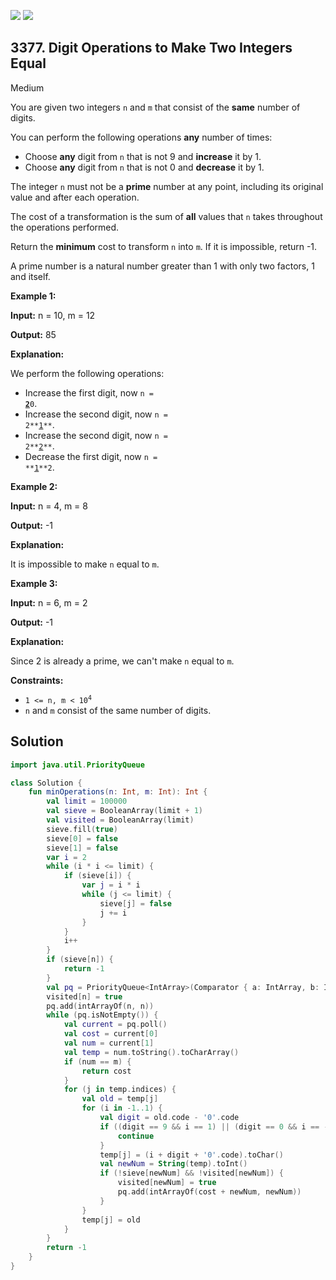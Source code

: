 [![](https://img.shields.io/github/stars/javadev/LeetCode-in-Kotlin?label=Stars&style=flat-square)](https://github.com/javadev/LeetCode-in-Kotlin)
[![](https://img.shields.io/github/forks/javadev/LeetCode-in-Kotlin?label=Fork%20me%20on%20GitHub%20&style=flat-square)](https://github.com/javadev/LeetCode-in-Kotlin/fork)

## 3377\. Digit Operations to Make Two Integers Equal

Medium

You are given two integers `n` and `m` that consist of the **same** number of digits.

You can perform the following operations **any** number of times:

*   Choose **any** digit from `n` that is not 9 and **increase** it by 1.
*   Choose **any** digit from `n` that is not 0 and **decrease** it by 1.

The integer `n` must not be a **prime** number at any point, including its original value and after each operation.

The cost of a transformation is the sum of **all** values that `n` takes throughout the operations performed.

Return the **minimum** cost to transform `n` into `m`. If it is impossible, return -1.

A prime number is a natural number greater than 1 with only two factors, 1 and itself.

**Example 1:**

**Input:** n = 10, m = 12

**Output:** 85

**Explanation:**

We perform the following operations:

*   Increase the first digit, now <code>n = <ins>**2**</ins>0</code>.
*   Increase the second digit, now <code>n = 2**<ins>1</ins>**</code>.
*   Increase the second digit, now <code>n = 2**<ins>2</ins>**</code>.
*   Decrease the first digit, now <code>n = **<ins>1</ins>**2</code>.

**Example 2:**

**Input:** n = 4, m = 8

**Output:** \-1

**Explanation:**

It is impossible to make `n` equal to `m`.

**Example 3:**

**Input:** n = 6, m = 2

**Output:** \-1

**Explanation:**

Since 2 is already a prime, we can't make `n` equal to `m`.

**Constraints:**

*   <code>1 <= n, m < 10<sup>4</sup></code>
*   `n` and `m` consist of the same number of digits.

## Solution

```kotlin
import java.util.PriorityQueue

class Solution {
    fun minOperations(n: Int, m: Int): Int {
        val limit = 100000
        val sieve = BooleanArray(limit + 1)
        val visited = BooleanArray(limit)
        sieve.fill(true)
        sieve[0] = false
        sieve[1] = false
        var i = 2
        while (i * i <= limit) {
            if (sieve[i]) {
                var j = i * i
                while (j <= limit) {
                    sieve[j] = false
                    j += i
                }
            }
            i++
        }
        if (sieve[n]) {
            return -1
        }
        val pq = PriorityQueue<IntArray>(Comparator { a: IntArray, b: IntArray -> a[0] - b[0] })
        visited[n] = true
        pq.add(intArrayOf(n, n))
        while (pq.isNotEmpty()) {
            val current = pq.poll()
            val cost = current[0]
            val num = current[1]
            val temp = num.toString().toCharArray()
            if (num == m) {
                return cost
            }
            for (j in temp.indices) {
                val old = temp[j]
                for (i in -1..1) {
                    val digit = old.code - '0'.code
                    if ((digit == 9 && i == 1) || (digit == 0 && i == -1)) {
                        continue
                    }
                    temp[j] = (i + digit + '0'.code).toChar()
                    val newNum = String(temp).toInt()
                    if (!sieve[newNum] && !visited[newNum]) {
                        visited[newNum] = true
                        pq.add(intArrayOf(cost + newNum, newNum))
                    }
                }
                temp[j] = old
            }
        }
        return -1
    }
}
```